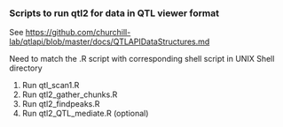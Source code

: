### Scripts to run qtl2 for data in QTL viewer format 
 
 
See 
https://github.com/churchill-lab/qtlapi/blob/master/docs/QTLAPIDataStructures.md



Need to match the .R script with corresponding shell script in UNIX Shell directory



1. Run qtl_scan1.R
2. Run qtl2_gather_chunks.R
3. Run qtl2_findpeaks.R
4. Run qtl2_QTL_mediate.R (optional)
